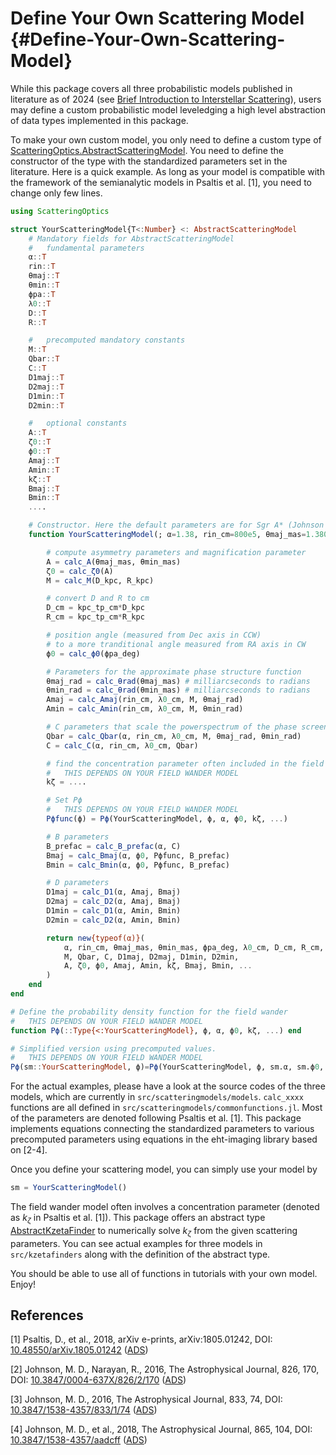 


# Define Your Own Scattering Model {#Define-Your-Own-Scattering-Model}

While this package covers all three probabilistic models published in literature as of 2024 (see [Brief Introduction to Interstellar Scattering](/math#Brief-Introduction-to-Interstellar-Scattering)), users may define a custom probabilistic model leveledging a high level abstraction of data types implemented in this package.

To make your own custom model, you only need to define a custom type of [ScatteringOptics.AbstractScatteringModel](/api#ScatteringOptics.AbstractScatteringModel). You need to define the constructor of the type with the standardized parameters set in the literature. Here is a quick example. As long as your model is compatible with the framework of the semianalytic models in Psaltis et al. [1], you need to change only few lines. 

```julia
using ScatteringOptics

struct YourScatteringModel{T<:Number} <: AbstractScatteringModel
    # Mandatory fields for AbstractScatteringModel
    #   fundamental parameters
    α::T
    rin::T
    θmaj::T
    θmin::T
    ϕpa::T
    λ0::T
    D::T
    R::T

    #   precomputed mandatory constants
    M::T
    Qbar::T
    C::T
    D1maj::T
    D2maj::T
    D1min::T
    D2min::T

    #   optional constants
    A::T
    ζ0::T
    ϕ0::T
    Amaj::T
    Amin::T
    kζ::T
    Bmaj::T
    Bmin::T
    .... 

    # Constructor. Here the default parameters are for Sgr A* (Johnson et al. 2018, [4])
    function YourScatteringModel(; α=1.38, rin_cm=800e5, θmaj_mas=1.380, θmin_mas=0.703, ϕpa_deg=81.9, λ0_cm=1.0, D_kpc=2.82, R_kpc=5.53)

        # compute asymmetry parameters and magnification parameter
        A = calc_A(θmaj_mas, θmin_mas)
        ζ0 = calc_ζ0(A)
        M = calc_M(D_kpc, R_kpc)

        # convert D and R to cm
        D_cm = kpc_tp_cm*D_kpc
        R_cm = kpc_tp_cm*R_kpc

        # position angle (measured from Dec axis in CCW)
        # to a more tranditional angle measured from RA axis in CW
        ϕ0 = calc_ϕ0(ϕpa_deg)

        # Parameters for the approximate phase structure function
        θmaj_rad = calc_θrad(θmaj_mas) # milliarcseconds to radians
        θmin_rad = calc_θrad(θmin_mas) # milliarcseconds to radians
        Amaj = calc_Amaj(rin_cm, λ0_cm, M, θmaj_rad)
        Amin = calc_Amin(rin_cm, λ0_cm, M, θmin_rad)

        # C parameters that scale the powerspectrum of the phase screen
        Qbar = calc_Qbar(α, rin_cm, λ0_cm, M, θmaj_rad, θmin_rad)
        C = calc_C(α, rin_cm, λ0_cm, Qbar)

        # find the concentration parameter often included in the field model
        #   THIS DEPENDS ON YOUR FIELD WANDER MODEL
        kζ = ....

        # Set Pϕ
        #   THIS DEPENDS ON YOUR FIELD WANDER MODEL
        Pϕfunc(ϕ) = Pϕ(YourScatteringModel, ϕ, α, ϕ0, kζ, ...)

        # B parameters
        B_prefac = calc_B_prefac(α, C)
        Bmaj = calc_Bmaj(α, ϕ0, Pϕfunc, B_prefac)
        Bmin = calc_Bmin(α, ϕ0, Pϕfunc, B_prefac)

        # D parameters
        D1maj = calc_D1(α, Amaj, Bmaj)
        D2maj = calc_D2(α, Amaj, Bmaj)
        D1min = calc_D1(α, Amin, Bmin)
        D2min = calc_D2(α, Amin, Bmin)

        return new{typeof(α)}(
            α, rin_cm, θmaj_mas, θmin_mas, ϕpa_deg, λ0_cm, D_cm, R_cm,
            M, Qbar, C, D1maj, D2maj, D1min, D2min,
            A, ζ0, ϕ0, Amaj, Amin, kζ, Bmaj, Bmin, ...
        )
    end
end

# Define the probability density function for the field wander
#   THIS DEPENDS ON YOUR FIELD WANDER MODEL
function Pϕ(::Type{<:YourScatteringModel}, ϕ, α, ϕ0, kζ, ...) end

# Simplified version using precomputed values.
#   THIS DEPENDS ON YOUR FIELD WANDER MODEL
Pϕ(sm::YourScatteringModel, ϕ)=Pϕ(YourScatteringModel, ϕ, sm.α, sm.ϕ0, sm.kζ, ...)
```


For the actual examples, please have a look at the source codes of the three models, which are currently in `src/scatteringmodels/models`. `calc_xxxx` functions are all defined in `src/scatteringmodels/commonfunctions.jl`. Most of the parameters are denoted following Psaltis et al. [1]. This package implements equations connecting the standardized parameters to various precomputed parameters using equations in the eht-imaging library based on [2-4].

Once you define your scattering model, you can simply use your model by

```julia
sm = YourScatteringModel()
```


The field wander model often involves a concentration parameter (denoted as $k_\zeta$ in Psaltis et al. [1]). This package offers an abstract type [AbstractKzetaFinder](/api#ScatteringOptics.AbstractKzetaFinder) to numerically solve $k_\zeta$ from the given scattering parameters. You can see actual examples for three models in `src/kzetafinders` along with the definition of the abstract type. 

You should be able to use all of functions in tutorials with your own model. Enjoy!

## References

[1] Psaltis, D., et al., 2018, arXiv e-prints, arXiv:1805.01242, DOI: [10.48550/arXiv.1805.01242](https://doi.org/10.48550/arXiv.1805.01242) ([ADS](https://ui.adsabs.harvard.edu/abs/2018arXiv180501242P))

[2] Johnson, M. D., Narayan, R., 2016, The Astrophysical Journal, 826, 170, DOI: [10.3847/0004-637X/826/2/170](https://doi.org/10.3847/0004-637X/826/2/170) ([ADS](https://ui.adsabs.harvard.edu/abs/2016ApJ...826..170J))

[3] Johnson, M. D., 2016, The Astrophysical Journal, 833, 74, DOI: [10.3847/1538-4357/833/1/74](https://doi.org/10.3847/1538-4357/833/1/74) ([ADS](https://ui.adsabs.harvard.edu/abs/2016ApJ...833...74J))

[4] Johnson, M. D., et al., 2018, The Astrophysical Journal, 865, 104, DOI: [10.3847/1538-4357/aadcff](https://doi.org/10.3847/1538-4357/aadcff) ([ADS](https://ui.adsabs.harvard.edu/abs/2018ApJ...865..104J))
